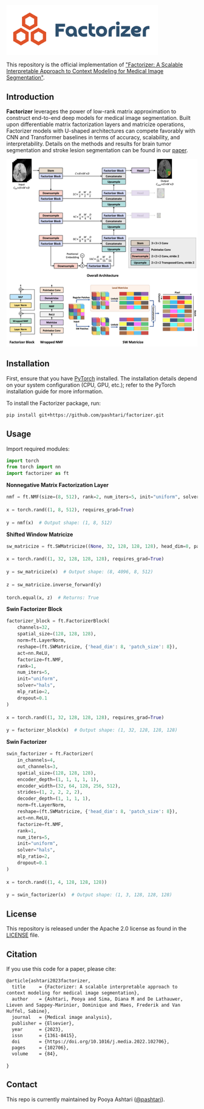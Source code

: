 <img src=figures/logo.png width="400">

This repository is the official implementation of ["Factorizer: A Scalable Interpretable Approach to Context Modeling for Medical Image Segmentation"](https://doi.org/10.1016/j.media.2022.102706).

## Introduction

**Factorizer** leverages the power of low-rank matrix approximation to construct end-to-end deep models for medical image segmentation. Built upon differentiable matrix factorization layers and matricize operations, Factorizer models with U-shaped architectures can compete favorably with CNN and Transformer baselines in terms of accuracy, scalability, and interpretability. Details on the methods and results for brain tumor segmentation and stroke lesion segmentation can be found in our [paper](https://doi.org/10.1016/j.media.2022.102706).

![Graphical Abstract](figures/graphical_abstract.png)

## Installation

First, ensure that you have [PyTorch](https://pytorch.org/get-started/locally/) installed. The installation details depend on your system configuration (CPU, GPU, etc.); refer to the PyTorch installation guide for more information.

To install the Factorizer package, run:

```bash
pip install git+https://github.com/pashtari/factorizer.git
```


## Usage

Import required modules:

```python
import torch
from torch import nn
import factorizer as ft
```

**Nonnegative Matrix Factorization Layer**
```python
nmf = ft.NMF(size=(8, 512), rank=2, num_iters=5, init="uniform", solver="mu")

x = torch.rand((1, 8, 512), requires_grad=True)

y = nmf(x)  # Output shape: (1, 8, 512)
```

**Shifted Window Matricize**
```python
sw_matricize = ft.SWMatricize((None, 32, 128, 128, 128), head_dim=8, patch_size=8)

x = torch.rand((1, 32, 128, 128, 128), requires_grad=True)

y = sw_matricize(x)  # Output shape: (8, 4096, 8, 512)

z = sw_matricize.inverse_forward(y)

torch.equal(x, z)  # Returns: True
```

**Swin Factorizer Block**
```python
factorizer_block = ft.FactorizerBlock(
    channels=32,
    spatial_size=(128, 128, 128),
    norm=ft.LayerNorm,
    reshape=(ft.SWMatricize, {'head_dim': 8, 'patch_size': 8}),
    act=nn.ReLU,
    factorize=ft.NMF,
    rank=1,
    num_iters=5,
    init="uniform",
    solver="hals",
    mlp_ratio=2,
    dropout=0.1
)

x = torch.rand((1, 32, 128, 128, 128), requires_grad=True)

y = factorizer_block(x)  # Output shape: (1, 32, 128, 128, 128)
```

**Swin Factorizer**
```python
swin_factorizer = ft.Factorizer(
    in_channels=4,
    out_channels=3,
    spatial_size=(128, 128, 128),
    encoder_depth=(1, 1, 1, 1, 1),
    encoder_width=(32, 64, 128, 256, 512),
    strides=(1, 2, 2, 2, 2),
    decoder_depth=(1, 1, 1, 1),
    norm=ft.LayerNorm,
    reshape=(ft.SWMatricize, {'head_dim': 8, 'patch_size': 8}),
    act=nn.ReLU,
    factorize=ft.NMF,
    rank=1,
    num_iters=5,
    init="uniform",
    solver="hals",
    mlp_ratio=2,
    dropout=0.1
)

x = torch.rand((1, 4, 128, 128, 128))

y = swin_factorizer(x)  # Output shape: (1, 3, 128, 128, 128)
```


## License

This repository is released under the Apache 2.0 license as found in the [LICENSE](LICENSE) file.


## Citation

If you use this code for a paper, please cite:

```
@article{ashtari2023factorizer,
  title     = {Factorizer: A scalable interpretable approach to context modeling for medical image segmentation},
  author    = {Ashtari, Pooya and Sima, Diana M and De Lathauwer, Lieven and Sappey-Marinier, Dominique and Maes, Frederik and Van Huffel, Sabine},
  journal   = {Medical image analysis},
  publisher = {Elsevier},
  year      = {2023},
  issn      = {1361-8415},
  doi       = {https://doi.org/10.1016/j.media.2022.102706},
  pages     = {102706},
  volume    = {84},

}
```


## Contact

This repo is currently maintained by Pooya Ashtari ([@pashtari](https://github.com/pashtari)).